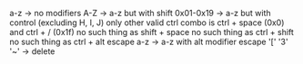 a-z -> no modifiers
A-Z -> a-z but with shift
0x01-0x19 -> a-z but with control (excluding H, I, J)
only other valid ctrl combo is ctrl + space (0x0)
    and ctrl + / (0x1f)
no such thing as shift + space
no such thing as ctrl + shift
no such thing as ctrl + alt
escape a-z -> a-z with alt modifier
escape '[' '3' '~' -> delete
